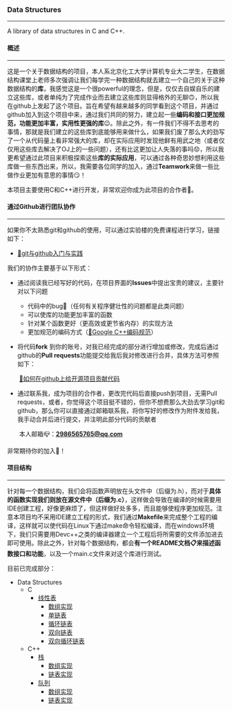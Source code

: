 ### Data Structures

-------------------

A library of data structures in C and C++.

####  概述

------

这是一个关于数据结构的项目，本人系北京化工大学计算机专业大二学生，在数据结构课堂上老师多次强调让我们每学完一种数据结构就去建立一个自己的关于这种数据结构的**库**，我感觉这是一个很powerful的理念，但是，仅仅去自娱自乐的建立这些库，或者单纯为了完成作业而去建立这些库则显得格外的无聊🙃，所以我在github上发起了这个项目。旨在希望有越来越多的同学看到这个项目，并通过github加入到这个项目中来，通过我们共同的努力，建立起一些**编码和接口更加规范，功能更加丰富，实用性更强的库**😉。除此之外，有一件我们不得不去思考的事情，那就是我们建立的这些库到底能够用来做什么，如果我们废了那么大的劲写了一个从代码量上看非常强大的库，却在实际应用时发现他鲜有用武之地（或者仅仅用这些库去解决了OJ上的一些问题），还有比这更加让人失落的事吗😟，所以我更希望通过此项目来积极探索这些**库的实际应用**，可以通过各种奇思妙想利用这些库做一些东西出来，所以，我需要各位同学的加入，通过**Teamwork**来做一些比做作业更加有意思的事情😏！

本项目主要使用C和C++进行开发，非常欢迎你成为此项目的合作者🌹。

#### 通过Github进行团队协作

--------------

如果你不太熟悉git和github的使用，可以通过实验楼的免费课程进行学习，链接如下：

+ [🔗git与github入门与实践](https://www.lanqiao.cn/courses/1035)

我们的协作主要基于以下形式：

+ 通过阅读我已经写好的代码，在项目界面的**Issues**中提出宝贵的建议，主要针对以下问题
  - 代码中的bug🐞（任何有关程序健壮性的问题都是此类问题）
  - 可以使库的功能更加丰富的函数
  - 针对某个函数更好（更高效或更节省内存）的实现方法
  - 更加规范的编码方式（[🔗Google C++编码规范](https://zh-google-styleguide.readthedocs.io/en/latest/google-cpp-styleguide/contents/)）

+ 将代码**fork** 到你的账号，对我已经完成的部分进行增加或修改，完成后通过github的**Pull requests**功能提交给我后我对修改进行合并，具体方法可参照如下：

  ​      [🔗如何在github上给开源项目贡献代码](https://www.zhihu.com/question/39721968)

+ 通过联系我，成为项目的合作者，更改完代码后直接push到项目，无需Pull requests，或者，你觉得这个项目挺不错的，但你不想费那么大劲去学习git和github，那么你可以直接通过邮箱联系我，将你写好的修改作为附件发给我，我手动合并后进行提交，并注明此部分代码的贡献者

  ​       本人邮箱📪：**2986565765@qq.com**

非常期待你的加入👊！

#### 项目结构

----------

针对每一个数据结构，我们会将函数声明放在头文件中（后缀为.h），而对于**具体的函数实现我们则放在源文件中（后缀为.c）**，这样做会导致在编译的时候需要用IDE创建工程，好像更麻烦了，但这样做好处多多，而且能够使程序更加规范。注意本项目均不采用IDE建立工程的形式，我们通过**Makefile**来完成整个工程的编译，这样就可以使代码在Linux下通过make命令轻松编译，而在windows环境下，我们只需要用Devc++之类的编译器建立一个工程后将所需要的文件添加进去即可使用。除此之外，针对每个数据结构，都会**有一个README文档📋来描述函数接口和功能**，以及一个main.c文件来对这个库进行测试。

目前已完成部分：

+ Data Structures
  + C
    + [线性表](https://github.com/JohnSmithGeek-coder/Data-Structures/tree/fd65c9cd94c46763a73898f70dbf77984e3010b8/C/lists)
      + [数组实现](https://github.com/JohnSmithGeek-coder/Data-Structures/tree/main/C/lists/ArrayList)
      + [单链表](https://github.com/JohnSmithGeek-coder/Data-Structures/tree/main/C/lists/SinglyLinkedList)
      + [循环链表](https://github.com/JohnSmithGeek-coder/Data-Structures/tree/main/C/lists/CyclicList)
      + [双向链表](https://github.com/JohnSmithGeek-coder/Data-Structures/tree/main/C/lists/DoublyLinkedList)
      + [双向循环链表](https://github.com/JohnSmithGeek-coder/Data-Structures/tree/main/C/lists/DoublyCyclicLinkedList)
  + C++
    + [栈](https://github.com/JohnSmithGeek-coder/Data-Structures/tree/main/C%2B%2B/stack)
      + [数组实现](https://github.com/JohnSmithGeek-coder/Data-Structures/tree/main/C%2B%2B/stack/ArrayImplementation)
      + [链表实现](https://github.com/JohnSmithGeek-coder/Data-Structures/tree/main/C%2B%2B/stack/LinkedListImplementation)
    + [队列](https://github.com/JohnSmithGeek-coder/Data-Structures/tree/main/C%2B%2B/queue)
      + [数组实现](https://github.com/JohnSmithGeek-coder/Data-Structures/tree/main/C%2B%2B/queue/CircularArrayImplementation)
      + [链表实现](https://github.com/JohnSmithGeek-coder/Data-Structures/tree/main/C%2B%2B/queue/LinkedListImplementation)

